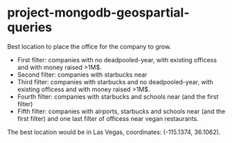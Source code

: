 # project-mongodb-geospartial-queries

Best location to place the office for the company to grow.

- First filter: companies with no deadpooled-year, with existing officess and with money raised >1M$.
- Second filter: companies with starbucks near
- Third filter: companies with starbucks and no deadpooled-year, with existing officess and with money raised >1M$.
- Fourth filter: companies with starbucks and schools near (and the first filter)
- Fifth filter: companies with airports, starbucks and schools near (and the first filter)
and one last filter of officess near vegan restaurants.

The best location would be in Las Vegas, coordinates: (-115.1374, 36.1062).
